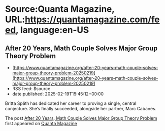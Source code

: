 # Source:Quanta Magazine, URL:https://quantamagazine.com/feed, language:en-US

## After 20 Years, Math Couple Solves Major Group Theory Problem
 - [https://www.quantamagazine.org/after-20-years-math-couple-solves-major-group-theory-problem-20250219](https://www.quantamagazine.org/after-20-years-math-couple-solves-major-group-theory-problem-20250219)
 - RSS feed: $source
 - date published: 2025-02-19T15:45:12+00:00

Britta Späth has dedicated her career to proving a single, central conjecture. She’s finally succeeded, alongside her partner, Marc Cabanes.            <p>The post <a href="https://www.quantamagazine.org/after-20-years-math-couple-solves-major-group-theory-problem-20250219/" target="_blank">After 20 Years, Math Couple Solves Major Group Theory Problem</a> first appeared on <a href="https://www.quantamagazine.org" target="_blank">Quanta Magazine</a></p>

